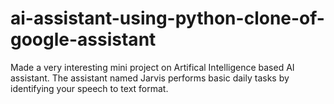 # ai-assistant-using-python-clone-of-google-assistant
Made a very interesting mini project on Artifical Intelligence based AI assistant. The assistant named Jarvis performs basic daily tasks by identifying your speech to text format.
